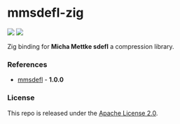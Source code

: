 # mmsdefl-zig

[![](https://img.shields.io/github/v/tag/thechampagne/mmsdefl-zig?label=version)](https://github.com/thechampagne/mmsdefl-zig/releases/latest) [![](https://img.shields.io/github/license/thechampagne/mmsdefl-zig)](https://github.com/thechampagne/mmsdefl-zig/blob/main/LICENSE)

Zig binding for **Micha Mettke sdefl** a compression library.

### References
 - [mmsdefl](https://github.com/vurtun/lib/blob/master/sdefl.h) - **1.0.0**

### License

This repo is released under the [Apache License 2.0](https://github.com/thechampagne/mmsdefl-zig/blob/main/LICENSE).
